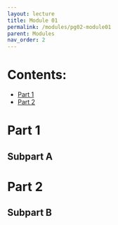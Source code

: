 ```yaml
---
layout: lecture
title: Module 01
permalink: /modules/pg02-module01
parent: Modules
nav_order: 2
---
```


# Contents:
* [Part 1](#part-1)
* [Part 2](#part-2)


# Part 1

## Subpart A


# Part 2

## Subpart B